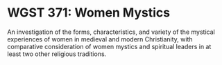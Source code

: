 # WGST 371: Women Mystics

An investigation of the forms, characteristics, and variety of the mystical experiences of women in medieval and modern Christianity, with comparative consideration of women mystics and spiritual leaders in at least two other religious traditions.